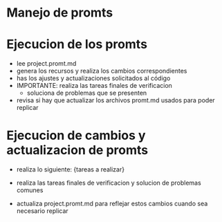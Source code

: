 # Manejo de promts

# Ejecucion de los promts

- lee project.promt.md
- genera los recursos y realiza los cambios correspondientes
- has los ajustes y actualizaciones solicitados al código
- IMPORTANTE: realiza las tareas finales de verificacion
	- soluciona de problemas que se presenten
- revisa si hay que actualizar los archivos promt.md usados para poder replicar

# Ejecucion de cambios y actualizacion de promts
- realiza lo siguiente:
{tareas a realizar}

- realiza las tareas finales de verificacion y solucion de problemas comunes
- actualiza project.promt.md para reflejar estos cambios cuando sea necesario replicar
